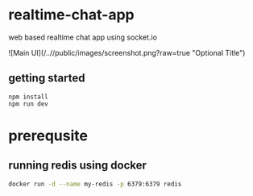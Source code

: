# realtime-chat-app
web based realtime chat app using socket.io

![Main UI](/../<branch redis-adapter>/public/images/screenshot.png?raw=true "Optional Title")

## getting started
```
npm install
npm run dev
```

# prerequsite
## running redis using docker
```bash
docker run -d --name my-redis -p 6379:6379 redis
```
